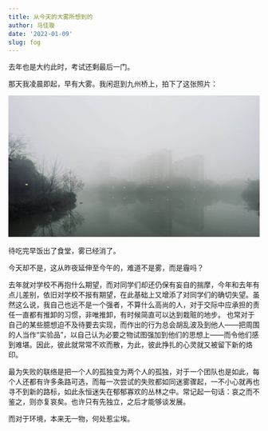 ```yaml
---
title: 从今天的大雾所想到的
author: 马佳璇
date: '2022-01-09'
slug: fog
---
```


  去年也是大约此时，考试还剩最后一门。
  
  那天我凌晨即起，早有大雾。我闲逛到九州桥上，拍下了这张照片：

![fog](images/fog.png)

  待吃完早饭出了食堂，雾已经消了。
  
  今天却不是，这从昨夜延伸至今午的，难道不是雾，而是霾吗？
  
  去年就对学校不再抱什么期望，而对同学们却还仍保有妄自的揣摩，今年和去年有点儿差别，依旧对学校不报有期望，在此基础上又增添了对同学们的确切失望。虽然这么说，我自己也远不是一个强者，不算什么高尚的人，对于交际中应承担的责任一直都有推卸的习惯，非唯推卸，有时候简直可以达到栽赃的地步。
也常对于自己的某些臆想迫不及待要去实现，而作出的行为总会胡乱波及到他人——把周围的人当作“实验品”，以自己认为必要之物试图强加到他们的思想上——而令他们感到难堪。因此，彼此就常常不欢而散，为此，彼此挣扎的心灵就又被留下新的烙印。
  
  最为失败的联络是把一个人的孤独变为两个人的孤独，对于一个团队也是如此，每个人还都有许多条路可选，而每一次尝试的失败都如同迷雾骤起，一不小心就再也寻不到新的路标，如此永恒迷失在郁郁寡欢的丛林之中。常记起一句话：哀之而不鉴之，则亦复哀矣。也许只有先独立，之后才能够谈发展。
  
  而对于环境，本来无一物，何处惹尘埃。